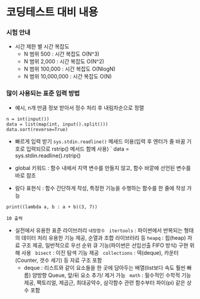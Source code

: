 # 코딩테스트 대비 내용

### 시험 안내
- 시간 제한 별 시간 복잡도
  - N 범위 500 : 시간 복잡도 O(N^3)
  - N 범위 2,000 : 시간 복잡도 O(N^2)
  - N 범위 100,000 : 시간 복잡도 O(NlogN)
  - N 범위 10,000,000 : 시간 복잡도 O(N)

### 많이 사용되는 표준 입력 방법

- 예시, n개 만큼 정보 받아서 정수 처리 후 내림차순으로 정렬
```
n = int(input())
data = list(map(int, input().split()))
data.sort(reverse=True)
```

- 빠르게 입력 받기
`sys.stdin.readline()` 메세드 이용(입력 후 엔터가 줄 바꿈 기호로 입력되므로 rstrip() 메서드 함께 사용)
` data = sys.stdin.readline().rstrip()

- global 키워드 : 함수 내에서 지역 변수를 만들지 않고, 함수 바깥에 선언된 변수를 바로 참조
- 람다 표현식 : 함수 간단하게 작성, 특정한 기능을 수행하는 함수를 한 줄에 작성 가능
```
print((lambda a, b : a + b)(3, 7))

10 출력
```

- 실전에서 유용한 표준 라이브러리
` 내장함수 `
` itertools` : 파이썬에서 반복되는 형태의 데이터 처리 유용한 기능 제공, 순열과 조합 라이브러리 등
` heapq ` : 힙(heap) 자료 구조 제공, 일반적으로 우선 순위 큐 기능(파이썬은 선입선출 FIFO 방식) 구현 위해 사용
` bisect` : 이진 탐색 기능 제공
` collections` : 덱(deque), 카운터(Counter, 갯수 세기) 등 자료 구조 포함
   - deque : 리스트와 같이 요소들을 한 곳에 담아두는 배열(list보다 속도 훨씬 빠름) 양방향 Queue, 앞/뒤 요소 추가/ 제거 가능
` math` : 필수적인 수학적 기능 제공, 팩토리얼, 제곱근, 최대공약수, 삼각함수 관련 함수부터 파이(pi) 같은 상수 포함
